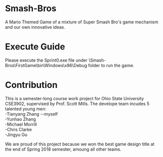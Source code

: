 # Smash-Bros
A Mario Themed Game of a mixture of Super Smash Bro's game mechanism and our own innovative ideas.

# Execute Guide
Please execute the Sprint0.exe file under \Smash-Bros\FirstGame\bin\Windows\x86\Debug folder to run the game.

# Contribution
This is a semester-long course work project for Ohio State University CSE3902, supervised by Prof. Scott Mills. The develope team incudes 5 talented young men:<br>
 -Tianyang Zhang --myself<br>
 -Yunhao Zhang<br>
 -Michael Morrill<br>
 -Chris Clarke<br>
 -Jingyu Gu<br>

We are proud of this project because we won the best game design title at the end of Spring 2018 semester, amoung all other teams.

